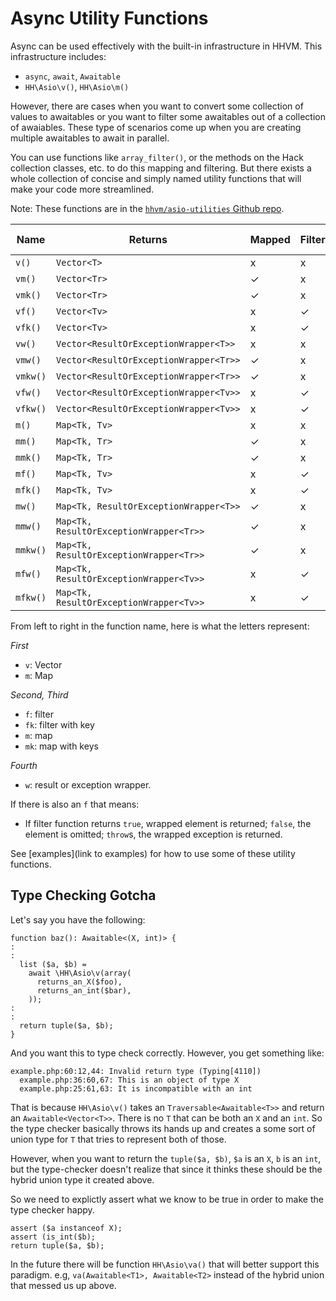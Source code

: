 # Async Utility Functions

Async can be used effectively with the built-in infrastructure in HHVM. This infrastructure includes:

* `async`, `await`, `Awaitable`
* `HH\Asio\v()`, `HH\Asio\m()`

However, there are cases when you want to convert some collection of values to awaitables or you want to filter some awaitables out of a collection of awaiables. These type of scenarios come up when you are creating multiple awaitables to await in parallel. 

You can use functions like `array_filter()`, or the methods on the Hack collection classes, etc. to do this mapping and filtering. But there exists a whole collection of concise and simply named utility functions that will make your code more streamlined. 

Note: These functions are in the [`hhvm/asio-utilities` Github repo](https://github.com/hhvm/asio-utilities).

Name    | Returns             | Mapped | Filtered | Has Key | Wrapped Exception
--------|---------------------|--------|----------|---------|------------------
`v()`   | `Vector<T>`         | x      | x        | x       | x
`vm()`  | `Vector<Tr>`        | ✓      | x        | x       | x
`vmk()` | `Vector<Tr>`        | ✓      | x        | ✓       | x
`vf()`  | `Vector<Tv>`        | x      | ✓        | x       | x
`vfk()` | `Vector<Tv>`        | x      | ✓        | ✓       | x
`vw()`  | `Vector<ResultOrExceptionWrapper<T>>` | x      | x        | x       | ✓
`vmw()` | `Vector<ResultOrExceptionWrapper<Tr>>`| ✓      | x        | x       | ✓
`vmkw()`| `Vector<ResultOrExceptionWrapper<Tr>>`| ✓      | x        | ✓       | ✓
`vfw()` | `Vector<ResultOrExceptionWrapper<Tv>>`| x      | ✓        | x       | ✓
`vfkw()`| `Vector<ResultOrExceptionWrapper<Tv>>`| x      | ✓        | ✓       | ✓
`m()`   | `Map<Tk, Tv>`        | x      | x        | x       | x
`mm()`  | `Map<Tk, Tr>`        | ✓      | x        | x       | x
`mmk()` | `Map<Tk, Tr>`        | ✓      | x        | ✓       | x
`mf()`  | `Map<Tk, Tv>`        | x      | ✓        | x       | x
`mfk()` | `Map<Tk, Tv>`        | x      | ✓        | ✓       | x
`mw()`  | `Map<Tk, ResultOrExceptionWrapper<T>>` | ✓      | x        | x       | ✓
`mmw()` | `Map<Tk, ResultOrExceptionWrapper<Tr>>`| ✓      | x        | x       | ✓
`mmkw()`| `Map<Tk, ResultOrExceptionWrapper<Tr>>`| ✓      | x        | ✓       | ✓
`mfw()` | `Map<Tk, ResultOrExceptionWrapper<Tv>>`| x      | ✓        | x       | ✓
`mfkw()`| `Map<Tk, ResultOrExceptionWrapper<Tv>>`| x      | ✓        | ✓       | ✓

From left to right in the function name, here is what the letters represent:

*First*

* `v`: Vector
* `m`: Map

*Second, Third*

* `f`: filter
* `fk`: filter with key
* `m`: map
* `mk`: map with keys

*Fourth*

* `w`: result or exception wrapper. 

If there is also an `f` that means:

* If filter function returns `true`, wrapped element is returned; `false`, the element is omitted; `throw`s, the wrapped exception is returned.

See [examples](link to examples) for how to use some of these utility functions.

## Type Checking Gotcha

Let's say you have the following:

```
function baz(): Awaitable<(X, int)> {
:
:
  list ($a, $b) = 
    await \HH\Asio\v(array(
      returns_an_X($foo), 
      returns_an_int($bar),
    ));
:
:
  return tuple($a, $b);
}
```

And you want this to type check correctly. However, you get something like:

```
example.php:60:12,44: Invalid return type (Typing[4110])
  example.php:36:60,67: This is an object of type X
  example.php:25:61,63: It is incompatible with an int
```

That is because `HH\Asio\v()` takes an `Traversable<Awaitable<T>>` and return an `Awaitable<Vector<T>>`. There is no `T` that can be both an `X` and an `int`. So the type checker basically throws its hands up and creates a some sort of union type for `T` that tries to represent both of those.

However, when you want to return the `tuple($a, $b)`, `$a` is an `X`, `b` is an `int`, but the type-checker doesn't realize that since it thinks these should be the hybrid union type it created above.

So we need to explictly assert what we know to be true in order to make the type checker happy.

```
assert ($a instanceof X);
assert (is_int($b);
return tuple($a, $b);
```

In the future there will be function `HH\Asio\va()` that will better support this paradigm. e.g, `va(Awaitable<T1>, Awaitable<T2>` instead of the hybrid union that messed us up above.

